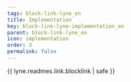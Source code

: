 ```yaml
---
tags: block-link-lyne_en
title: Implementation
key: block-link-lyne-implementation_en
parent: block-link-lyne_en
icon: implementation
order: 3
permalink: false  
---
```

{{ lyne.readmes.link.blocklink | safe }}


